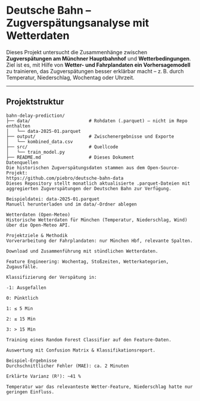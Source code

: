 # Deutsche Bahn – Zugverspätungsanalyse mit Wetterdaten

Dieses Projekt untersucht die Zusammenhänge zwischen **Zugverspätungen am Münchner Hauptbahnhof** und **Wetterbedingungen**. Ziel ist es, mit Hilfe von **Wetter- und Fahrplandaten ein Vorhersagemodell** zu trainieren, das Zugverspätungen besser erklärbar macht – z. B. durch Temperatur, Niederschlag, Wochentag oder Uhrzeit.

---

## Projektstruktur

```plaintext
bahn-delay-prediction/
├── data/                      # Rohdaten (.parquet) – nicht im Repo enthalten
│   └── data-2025-01.parquet
├── output/                    # Zwischenergebnisse und Exporte
│   └── kombined_data.csv
├── src/                       # Quellcode
│   └── train_model.py
├── README.md                  # Dieses Dokument
Datenquellen
Die historischen Zugverspätungsdaten stammen aus dem Open-Source-Projekt:
https://github.com/piebro/deutsche-bahn-data
Dieses Repository stellt monatlich aktualisierte .parquet-Dateien mit aggregierten Zugverspätungen der Deutschen Bahn zur Verfügung.

Beispieldatei: data-2025-01.parquet
Manuell herunterladen und im data/-Ordner ablegen

Wetterdaten (Open-Meteo)
Historische Wetterdaten für München (Temperatur, Niederschlag, Wind) über die Open-Meteo API.

Projektziele & Methodik
Vorverarbeitung der Fahrplandaten: nur München Hbf, relevante Spalten.

Download und Zusammenführung mit stündlichen Wetterdaten.

Feature Engineering: Wochentag, Stoßzeiten, Wetterkategorien, Zugausfälle.

Klassifizierung der Verspätung in:

-1: Ausgefallen

0: Pünktlich

1: ≤ 5 Min

2: ≤ 15 Min

3: > 15 Min

Training eines Random Forest Classifier auf den Feature-Daten.

Auswertung mit Confusion Matrix & Klassifikationsreport.

Beispiel-Ergebnisse
Durchschnittlicher Fehler (MAE): ca. 2 Minuten

Erklärte Varianz (R²): ~41 %

Temperatur war das relevanteste Wetter-Feature, Niederschlag hatte nur geringen Einfluss.


